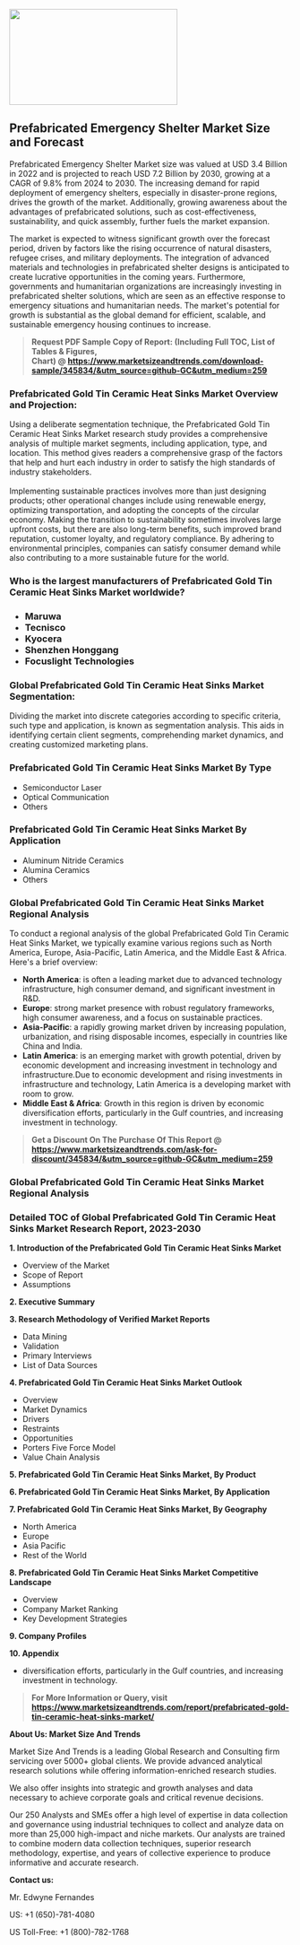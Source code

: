 <p><img class="alignnone size-medium wp-image-20088" src="https://ffe5etoiles.com/wp-content/uploads/2024/12/MST1-300x171.png" alt="" width="300" height="171" /></p><h2>Prefabricated Emergency Shelter Market Size and Forecast</h2><p>Prefabricated Emergency Shelter Market size was valued at USD 3.4 Billion in 2022 and is projected to reach USD 7.2 Billion by 2030, growing at a CAGR of 9.8% from 2024 to 2030. The increasing demand for rapid deployment of emergency shelters, especially in disaster-prone regions, drives the growth of the market. Additionally, growing awareness about the advantages of prefabricated solutions, such as cost-effectiveness, sustainability, and quick assembly, further fuels the market expansion.</p><p>The market is expected to witness significant growth over the forecast period, driven by factors like the rising occurrence of natural disasters, refugee crises, and military deployments. The integration of advanced materials and technologies in prefabricated shelter designs is anticipated to create lucrative opportunities in the coming years. Furthermore, governments and humanitarian organizations are increasingly investing in prefabricated shelter solutions, which are seen as an effective response to emergency situations and humanitarian needs. The market's potential for growth is substantial as the global demand for efficient, scalable, and sustainable emergency housing continues to increase.</p></p><blockquote id="" class=""><strong>Request PDF Sample Copy of Report: (Including Full TOC, List of Tables &amp; Figures, Chart)&nbsp;@&nbsp;<strong><a href="https://www.marketsizeandtrends.com/download-sample/345834/&utm_source=github-GC&utm_medium=259" target="_blank">https://www.marketsizeandtrends.com/download-sample/345834/&utm_source=github-GC&utm_medium=259</a></strong></strong></blockquote><h3 id="" class="">Prefabricated Gold Tin Ceramic Heat Sinks Market&nbsp;Overview and Projection:</h3><p id="" class="">Using a deliberate segmentation technique, the Prefabricated Gold Tin Ceramic Heat Sinks Market research study provides a comprehensive analysis of multiple market segments, including application, type, and location. This method gives readers a comprehensive grasp of the factors that help and hurt each industry in order to satisfy the high standards of industry stakeholders. <br /> <br />Implementing sustainable practices involves more than just designing products; other operational changes include using renewable energy, optimizing transportation, and adopting the concepts of the circular economy. Making the transition to sustainability sometimes involves large upfront costs, but there are also long-term benefits, such improved brand reputation, customer loyalty, and regulatory compliance. By adhering to environmental principles, companies can satisfy consumer demand while also contributing to a more sustainable future for the world.</p><h3 id="" class="">Who is the largest manufacturers of&nbsp;Prefabricated Gold Tin Ceramic Heat Sinks Market worldwide?</h3><h3 class=""><p><ul><li>Maruwa </li><li> Tecnisco </li><li> Kyocera </li><li> Shenzhen Honggang </li><li> Focuslight Technologies</li></ul></p></h3><h3 id="" class="">Global&nbsp;Prefabricated Gold Tin Ceramic Heat Sinks Market Segmentation:</h3><p id="" class="">Dividing the market into discrete categories according to specific criteria, such type and application, is known as segmentation analysis. This aids in identifying certain client segments, comprehending market dynamics, and creating customized marketing plans.</p><h3 id="" class="">Prefabricated Gold Tin Ceramic Heat Sinks Market&nbsp;By Type</h3><p><p><ul><li>Semiconductor Laser</li><li> Optical Communication</li><li> Others</p></li></ul></p></p><h3 id="" class="">Prefabricated Gold Tin Ceramic Heat Sinks Market&nbsp;By Application</h3><p class=""><p><ul><li>Aluminum Nitride Ceramics</li><li> Alumina Ceramics</li><li> Others</li></ul></p></p><h3 id="" class="">Global Prefabricated Gold Tin Ceramic Heat Sinks Market Regional Analysis</h3><p id="" class="">To conduct a regional analysis of the global Prefabricated Gold Tin Ceramic Heat Sinks Market, we typically examine various regions such as North America, Europe, Asia-Pacific, Latin America, and the Middle East &amp; Africa. Here's a brief overview:</p><ul><li><strong>North America</strong>: is often a leading market due to advanced technology infrastructure, high consumer demand, and significant investment in R&amp;D.</li><li><strong>Europe</strong>: strong market presence with robust regulatory frameworks, high consumer awareness, and a focus on sustainable practices.</li><li><strong>Asia-Pacific</strong>: a rapidly growing market driven by increasing population, urbanization, and rising disposable incomes, especially in countries like China and India.</li><li><strong>Latin America</strong>: is an emerging market with growth potential, driven by economic development and increasing investment in technology and infrastructure.Due to economic development and rising investments in infrastructure and technology, Latin America is a developing market with room to grow.</li><li><strong>Middle East &amp; Africa</strong>: Growth in this region is driven by economic diversification efforts, particularly in the Gulf countries, and increasing investment in technology.</li></ul><blockquote id="" class=""><strong>Get a Discount On The Purchase Of This Report @ <strong><a href="https://www.marketsizeandtrends.com/ask-for-discount/345834/&utm_source=github-GC&utm_medium=259" target="_blank">https://www.marketsizeandtrends.com/ask-for-discount/345834/&utm_source=github-GC&utm_medium=259</a></strong></strong></blockquote><h3 id="" class="">Global Prefabricated Gold Tin Ceramic Heat Sinks Market Regional Analysis</h3><h3 id="" class="">Detailed TOC of Global Prefabricated Gold Tin Ceramic Heat Sinks Market Research Report, 2023-2030</h3><p id="" class=""><strong>1. Introduction of the Prefabricated Gold Tin Ceramic Heat Sinks Market</strong></p><ul><li>Overview of the Market</li><li>Scope of Report</li><li>Assumptions</li></ul><p id="" class=""><strong>2. Executive Summary</strong></p><p id="" class=""><strong>3. Research Methodology of Verified Market Reports</strong></p><ul><li>Data Mining</li><li>Validation</li><li>Primary Interviews</li><li>List of Data Sources</li></ul><p id="" class=""><strong>4. Prefabricated Gold Tin Ceramic Heat Sinks Market Outlook</strong></p><ul><li>Overview</li><li>Market Dynamics</li><li>Drivers</li><li>Restraints</li><li>Opportunities</li><li>Porters Five Force Model</li><li>Value Chain Analysis</li></ul><p id="" class=""><strong>5. Prefabricated Gold Tin Ceramic Heat Sinks Market, By Product</strong></p><p id="" class=""><strong>6. Prefabricated Gold Tin Ceramic Heat Sinks Market, By Application</strong></p><p id="" class=""><strong>7. Prefabricated Gold Tin Ceramic Heat Sinks Market, By Geography</strong></p><ul><li>North America</li><li>Europe</li><li>Asia Pacific</li><li>Rest of the World</li></ul><p id="" class=""><strong>8. Prefabricated Gold Tin Ceramic Heat Sinks Market Competitive Landscape</strong></p><ul><li>Overview</li><li>Company Market Ranking</li><li>Key Development Strategies</li></ul><p id="" class=""><strong>9. Company Profiles</strong></p><p id="" class=""><strong>10. Appendix</strong></p><ul><li>diversification efforts, particularly in the Gulf countries, and increasing investment in technology.</li></ul><blockquote id="" class=""><strong>For More Information or Query, visit <strong><strong><a href="https://www.marketsizeandtrends.com/report/prefabricated-gold-tin-ceramic-heat-sinks-market/" target="_blank">https://www.marketsizeandtrends.com/report/prefabricated-gold-tin-ceramic-heat-sinks-market/</a></strong></strong></strong></blockquote><p id="" class=""><strong>About Us: Market Size And Trends</strong></p><p id="" class="">Market Size And Trends is a leading Global Research and Consulting firm servicing over 5000+ global clients. We provide advanced analytical research solutions while offering information-enriched research studies.</p><p id="" class="">We also offer insights into strategic and growth analyses and data necessary to achieve corporate goals and critical revenue decisions.</p><p id="" class="">Our 250 Analysts and SMEs offer a high level of expertise in data collection and governance using industrial techniques to collect and analyze data on more than 25,000 high-impact and niche markets. Our analysts are trained to combine modern data collection techniques, superior research methodology, expertise, and years of collective experience to produce informative and accurate research.</p><p id="" class=""><strong>Contact us:</strong></p><p id="" class="">Mr. Edwyne Fernandes</p><p id="" class="">US: +1 (650)-781-4080</p><p id="" class="">US Toll-Free: +1 (800)-782-1768</p>
